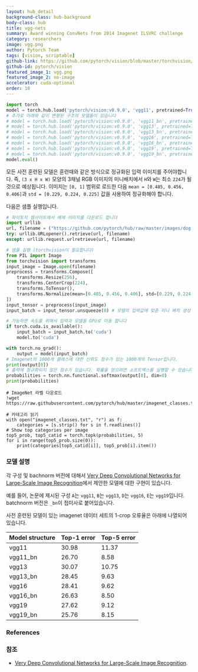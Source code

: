```yaml
---
layout: hub_detail
background-class: hub-background
body-class: hub
title: vgg-nets
summary: Award winning ConvNets from 2014 Imagenet ILSVRC challenge
category: researchers
image: vgg.png
author: Pytorch Team
tags: [vision, scriptable]
github-link: https://github.com/pytorch/vision/blob/master/torchvision/models/vgg.py
github-id: pytorch/vision
featured_image_1: vgg.png
featured_image_2: no-image
accelerator: cuda-optional
order: 10
---
```


```python
import torch
model = torch.hub.load('pytorch/vision:v0.9.0', 'vgg11', pretrained=True)
# 추가로 아래와 같이 변형된 구조의 모델들이 있습니다
# model = torch.hub.load('pytorch/vision:v0.9.0', 'vgg11_bn', pretrained=True)
# model = torch.hub.load('pytorch/vision:v0.9.0', 'vgg13', pretrained=True)
# model = torch.hub.load('pytorch/vision:v0.9.0', 'vgg13_bn', pretrained=True)
# model = torch.hub.load('pytorch/vision:v0.9.0', 'vgg16', pretrained=True)
# model = torch.hub.load('pytorch/vision:v0.9.0', 'vgg16_bn', pretrained=True)
# model = torch.hub.load('pytorch/vision:v0.9.0', 'vgg19', pretrained=True)
# model = torch.hub.load('pytorch/vision:v0.9.0', 'vgg19_bn', pretrained=True)
model.eval()
```

모든 사전 훈련된 모델은 훈련때와 같은 방식으로 정규화된 입력 이미지를 주어야합니다.
즉, `(3 x H x W)` 모양의 3채널 RGB 이미지의 미니배치에서 `H`와 `W`는 최소 `224`가 될 것으로 예상됩니다.
이미지는 `[0, 1]` 범위로 로드한 다음 `mean = [0.485, 0.456, 0.406]`과 `std = [0.229, 0.224, 0.225]` 값을 사용하여 정규화해야 합니다.

다음은 샘플 실행입니다.

```python
# 파이토치 웹사이트에서 예제 이미지를 다운로드 합니다
import urllib
url, filename = ("https://github.com/pytorch/hub/raw/master/images/dog.jpg", "dog.jpg")
try: urllib.URLopener().retrieve(url, filename)
except: urllib.request.urlretrieve(url, filename)
```

```python
# 샘플 실행 (torchvision이 필요합니다)
from PIL import Image
from torchvision import transforms
input_image = Image.open(filename)
preprocess = transforms.Compose([
    transforms.Resize(256),
    transforms.CenterCrop(224),
    transforms.ToTensor(),
    transforms.Normalize(mean=[0.485, 0.456, 0.406], std=[0.229, 0.224, 0.225]),
])
input_tensor = preprocess(input_image)
input_batch = input_tensor.unsqueeze(0) # 모델의 입력값에 맞춘 미니 배치 생성

# 가능하면 속도를 위해서 입력과 모델을 GPU로 이동 합니다
if torch.cuda.is_available():
    input_batch = input_batch.to('cuda')
    model.to('cuda')

with torch.no_grad():
    output = model(input_batch)
# Imagenet의 1000개 클래스에 대한 신뢰도 점수가 있는 1000개의 Tensor입니다.
print(output[0])
# 출력에 정규화되지 않은 점수가 있습니다. 확률을 얻으려면 소프트맥스를 실행할 수 있습니다.
probabilities = torch.nn.functional.softmax(output[0], dim=0)
print(probabilities)
```

```
# ImageNet 라벨 다운로드
!wget https://raw.githubusercontent.com/pytorch/hub/master/imagenet_classes.txt
```

```
# 카테고리 읽기
with open("imagenet_classes.txt", "r") as f:
    categories = [s.strip() for s in f.readlines()]
# Show top categories per image
top5_prob, top5_catid = torch.topk(probabilities, 5)
for i in range(top5_prob.size(0)):
    print(categories[top5_catid[i]], top5_prob[i].item())
```

### 모델 설명

각 구성 및 bachnorm 버전에 대해서 [Very Deep Convolutional Networks for Large-Scale Image Recognition](https://arxiv.org/abs/1409.1556)에서 제안한 모델에 대한 구현이 있습니다.

예를 들어, 논문에 제시된 구성 `A`는 `vgg11`, `B`는 `vgg13`, `D`는 `vgg16`, `E`는 `vgg19`입니다. 
batchnorm 버전은 `_bn`이 접미사로 붙어있습니다.

사전 훈련된 모델이 있는 imagenet 데이터 세트의 1-crop 오류율은 아래에 나열되어 있습니다.

| Model structure | Top-1 error | Top-5 error |
| --------------- | ----------- | ----------- |
|  vgg11          | 30.98       | 11.37       |
|  vgg11_bn       | 26.70       | 8.58        |
|  vgg13          | 30.07       | 10.75       |
|  vgg13_bn       | 28.45       | 9.63        |
|  vgg16          | 28.41       | 9.62        |
|  vgg16_bn       | 26.63       | 8.50        |
|  vgg19          | 27.62       | 9.12        |
|  vgg19_bn       | 25.76       | 8.15        |

### References
### 참조

- [Very Deep Convolutional Networks for Large-Scale Image Recognition](https://arxiv.org/abs/1409.1556).
